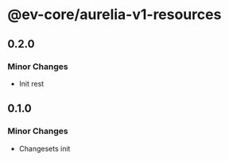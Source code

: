 # @ev-core/aurelia-v1-resources

## 0.2.0

### Minor Changes

- Init rest

## 0.1.0

### Minor Changes

- Changesets init
